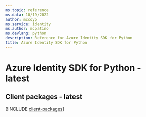 ```yaml
---
ms.topic: reference
ms.data: 10/19/2022
author: mccoyp
ms.service: identity
ms.author: mcpatino
ms.devlang: python
description: Reference for Azure Identity SDK for Python
title: Azure Identity SDK for Python
---
```

# Azure Identity SDK for Python - latest

## Client packages - latest
[!INCLUDE [client-packages](identity-client-index.md)]
